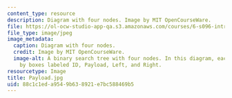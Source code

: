 ```yaml
---
content_type: resource
description: Diagram with four nodes. Image by MIT OpenCourseWare.
file: https://ol-ocw-studio-app-qa.s3.amazonaws.com/courses/6-s096-introduction-to-c-and-c-january-iap-2013/88c1c1eda9549b638921e7bc588469b5_Payload.jpg
file_type: image/jpeg
image_metadata:
  caption: Diagram with four nodes.
  credit: Image by MIT OpenCourseWare.
  image-alt: A binary search tree with four nodes. In this diagram, each node is represented
    by boxes labeled ID, Payload, Left, and Right.
resourcetype: Image
title: Payload.jpg
uid: 88c1c1ed-a954-9b63-8921-e7bc588469b5
---
```

